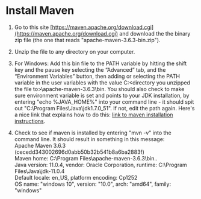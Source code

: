 # Install Maven

 1. Go to this site [https://maven.apache.org/download.cgi](https://maven.apache.org/download.cgi) and download the the binary zip file (the one that reads "apache-maven-3.6.3-bin.zip"). 
  
 2. Unzip the file to any directory on your computer.  
  
 3. For Windows:  Add this bin file to the PATH variable by hitting the shift key and the pause key selecting the “Advanced” tab, and the “Environment Variables” button, then adding or selecting the PATH variable in the user variables with the value C:\<directory you unzipped the file to>\apache-maven-3.6.3\bin.  You should also check to make sure environment variable is set and points to your JDK installation, by entering "echo %JAVA_HOME%" into your command line - it should spit out "C:\Program Files\Java\jdk1.7.0_51".  If not, edit the path again.  Here's a nice link that explains how to do this:  [link to maven installation instructions](https://maven.apache.org/install.html).  
  
 4. Check to see if maven is installed by entering "mvn -v" into the command line.  It should result in something in this message:  
Apache Maven 3.6.3 (cecedd343002696d0abb50b32b541b8a6ba2883f)  
Maven home: C:\Program Files\apache-maven-3.6.3\bin\..  
Java version: 11.0.4, vendor: Oracle Corporation, runtime: C:\Program Files\Java\jdk-11.0.4  
Default locale: en_US, platform encoding: Cp1252  
OS name: "windows 10", version: "10.0", arch: "amd64", family: "windows" 
